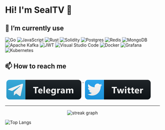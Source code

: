 # Hi! I'm SealTV 🦭

<!-- ![Hi!](./header.png) -->
<!-- ![visitor badge](https://visitor-badge.glitch.me/badge?page_id=SealTV.visitor-badge) -->

<!--
**SealTV/SealTV** is a ✨ _special_ ✨ repository because its `README.md` (this file) appears on your GitHub profile.

Here are some ideas to get you started:

- 🔭 I’m currently working on ...
- 🌱 I’m currently learning ...
- 👯 I’m looking to collaborate on ...
- 🤔 I’m looking for help with ...
- 💬 Ask me about ...
- 📫 How to reach me: ...
- 😄 Pronouns: ...
- ⚡ Fun fact: ...
-->

## 🌱 I’m currently use

<!-- https://github.com/Ileriayo/markdown-badges -->
![Go](https://img.shields.io/badge/go-%2300ADD8.svg?style=for-the-badge&logo=go&logoColor=white)
![JavaScript](https://img.shields.io/badge/javascript-%23323330.svg?style=for-the-badge&logo=javascript&logoColor=%23F7DF1E)
![Rust](https://img.shields.io/badge/rust-%23000000.svg?style=for-the-badge&logo=rust&logoColor=white)
![Solidity](https://img.shields.io/badge/Solidity-%23363636.svg?style=for-the-badge&logo=solidity&logoColor=white)
![Postgres](https://img.shields.io/badge/postgres-%23316192.svg?style=for-the-badge&logo=postgresql&logoColor=white)
![Redis](https://img.shields.io/badge/redis-%23DD0031.svg?style=for-the-badge&logo=redis&logoColor=white)
![MongoDB](https://img.shields.io/badge/MongoDB-%234ea94b.svg?style=for-the-badge&logo=mongodb&logoColor=white)
![Apache Kafka](https://img.shields.io/badge/Apache%20Kafka-000?style=for-the-badge&logo=apachekafka)
![JWT](https://img.shields.io/badge/JWT-black?style=for-the-badge&logo=JSON%20web%20tokens)
![Visual Studio Code](https://img.shields.io/badge/Visual%20Studio%20Code-0078d7.svg?style=for-the-badge&logo=visual-studio-code&logoColor=white)
![Docker](https://img.shields.io/badge/docker-%230db7ed.svg?style=for-the-badge&logo=docker&logoColor=white)
![Grafana](https://img.shields.io/badge/grafana-%23F46800.svg?style=for-the-badge&logo=grafana&logoColor=white)
![Kubernetes](https://img.shields.io/badge/kubernetes-%23326ce5.svg?style=for-the-badge&logo=kubernetes&logoColor=white)
<!-- ![C#](https://img.shields.io/badge/c%23-%23239120.svg?style=for-the-badge&logo=c-sharp&logoColor=white) -->

## 📫 How to reach me

<p align="left">
   <a href="https://t.me/SealTV">
    <img src="svg/social/telegram.svg" alt="@SealTV" style="vertical-align:top; margin:6px 4px">
  </a>
  <a href="https://twitter.com/SealTV_">
    <img src="svg/social/twitter.svg" alt="twitter" style="vertical-align:top; margin:6px 4px">
  </a>
</p>

_____
<!-- ## Some Stats -->

<div align="center">
  <img src="https://streak-stats.demolab.com?user=whythebrixxx&locale=en&mode=daily&theme=dark&hide_border=true&border_radius=5&order=3" height="220" alt="streak graph"  />
</div>
<!-- ![SealTV's GitHub stats](https://github-readme-stats.vercel.app/api?username=SealTV&show_icons=true&theme=dracula&count_private=true) -->

![Top Langs](https://github-readme-stats.vercel.app/api/top-langs/?username=SealTV&langs_count=5&theme=dracula&show_icons=true&exclude_repo=iridium-diplom,VeeamTest,NeiralNet)

<!--
[![willianrod's wakatime stats](https://github-readme-stats.vercel.app/api/wakatime?username=SealTV)](https://github.com/anuraghazra/github-readme-stats)
-->
